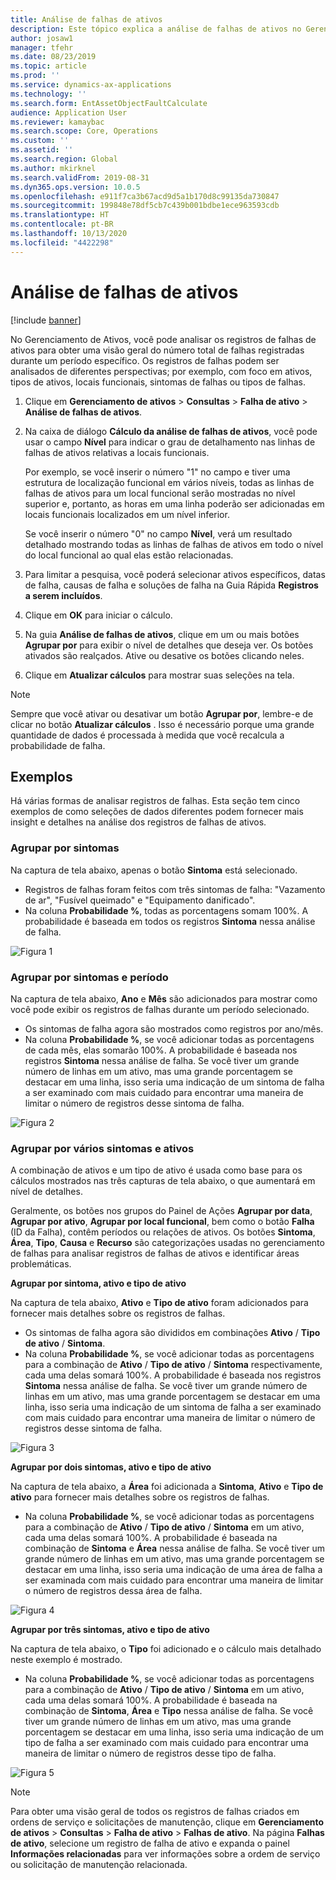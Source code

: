 ```yaml
---
title: Análise de falhas de ativos
description: Este tópico explica a análise de falhas de ativos no Gerenciamento de Ativos.
author: josaw1
manager: tfehr
ms.date: 08/23/2019
ms.topic: article
ms.prod: ''
ms.service: dynamics-ax-applications
ms.technology: ''
ms.search.form: EntAssetObjectFaultCalculate
audience: Application User
ms.reviewer: kamaybac
ms.search.scope: Core, Operations
ms.custom: ''
ms.assetid: ''
ms.search.region: Global
ms.author: mkirknel
ms.search.validFrom: 2019-08-31
ms.dyn365.ops.version: 10.0.5
ms.openlocfilehash: e911f7ca3b67acd9d5a1b170d8c99135da730847
ms.sourcegitcommit: 199848e78df5cb7c439b001bdbe1ece963593cdb
ms.translationtype: HT
ms.contentlocale: pt-BR
ms.lasthandoff: 10/13/2020
ms.locfileid: "4422298"
---
```

# <a name="asset-fault-analysis"></a>Análise de falhas de ativos

[!include [banner](../../includes/banner.md)]

 

No Gerenciamento de Ativos, você pode analisar os registros de falhas de ativos para obter uma visão geral do número total de falhas registradas durante um período específico. Os registros de falhas podem ser analisados de diferentes perspectivas; por exemplo, com foco em ativos, tipos de ativos, locais funcionais, sintomas de falhas ou tipos de falhas.

1. Clique em **Gerenciamento de ativos** > **Consultas** > **Falha de ativo** > **Análise de falhas de ativos**.

2. Na caixa de diálogo **Cálculo da análise de falhas de ativos**, você pode usar o campo **Nível** para indicar o grau de detalhamento nas linhas de falhas de ativos relativas a locais funcionais. 

    Por exemplo, se você inserir o número "1" no campo e tiver uma estrutura de localização funcional em vários níveis, todas as linhas de falhas de ativos para um local funcional serão mostradas no nível superior e, portanto, as horas em uma linha poderão ser adicionadas em locais funcionais localizados em um nível inferior. 
        
    Se você inserir o número "0" no campo **Nível**, verá um resultado detalhado mostrando todas as linhas de falhas de ativos em todo o nível do local funcional ao qual elas estão relacionadas.

3. Para limitar a pesquisa, você poderá selecionar ativos específicos, datas de falha, causas de falha e soluções de falha na Guia Rápida **Registros a serem incluídos**.

4. Clique em **OK** para iniciar o cálculo.

5. Na guia **Análise de falhas de ativos**, clique em um ou mais botões **Agrupar por** para exibir o nível de detalhes que deseja ver. Os botões ativados são realçados. Ative ou desative os botões clicando neles.

6. Clique em **Atualizar cálculos** para mostrar suas seleções na tela. 

>[!NOTE]
>Sempre que você ativar ou desativar um botão **Agrupar por**, lembre-e de clicar no botão **Atualizar cálculos** . Isso é necessário porque uma grande quantidade de dados é processada à medida que você recalcula a probabilidade de falha.

## <a name="examples"></a>Exemplos

Há várias formas de analisar registros de falhas. Esta seção tem cinco exemplos de como seleções de dados diferentes podem fornecer mais insight e detalhes na análise dos registros de falhas de ativos.

### <a name="group-by-symptoms"></a>Agrupar por sintomas

Na captura de tela abaixo, apenas o botão **Sintoma** está selecionado.

- Registros de falhas foram feitos com três sintomas de falha: "Vazamento de ar", "Fusível queimado" e "Equipamento danificado".  
- Na coluna **Probabilidade %**, todas as porcentagens somam 100%. A probabilidade é baseada em todos os registros **Sintoma** nessa análise de falha.

![Figura 1](media/06-controlling-and-reporting.png)

### <a name="group-by-symptoms-and-time-period"></a>Agrupar por sintomas e período

Na captura de tela abaixo, **Ano** e **Mês** são adicionados para mostrar como você pode exibir os registros de falhas durante um período selecionado.

- Os sintomas de falha agora são mostrados como registros por ano/mês.  
- Na coluna **Probabilidade %**, se você adicionar todas as porcentagens de cada mês, elas somarão 100%. A probabilidade é baseada nos registros **Sintoma** nessa análise de falha. Se você tiver um grande número de linhas em um ativo, mas uma grande porcentagem se destacar em uma linha, isso seria uma indicação de um sintoma de falha a ser examinado com mais cuidado para encontrar uma maneira de limitar o número de registros desse sintoma de falha.

![Figura 2](media/07-controlling-and-reporting.png)

### <a name="group-by-multiple-symptoms-and-assets"></a>Agrupar por vários sintomas e ativos

A combinação de ativos e um tipo de ativo é usada como base para os cálculos mostrados nas três capturas de tela abaixo, o que aumentará em nível de detalhes.  

Geralmente, os botões nos grupos do Painel de Ações **Agrupar por data**, **Agrupar por ativo**, **Agrupar por local funcional**, bem como o botão **Falha** (ID da Falha), contêm períodos ou relações de ativos. Os botões **Sintoma**, **Área**, **Tipo**, **Causa** e **Recurso** são categorizações usadas no gerenciamento de falhas para analisar registros de falhas de ativos e identificar áreas problemáticas.  

**Agrupar por sintoma, ativo e tipo de ativo**

Na captura de tela abaixo, **Ativo** e **Tipo de ativo** foram adicionados para fornecer mais detalhes sobre os registros de falhas.

- Os sintomas de falha agora são divididos em combinações **Ativo** / **Tipo de ativo** / **Sintoma**.  
- Na coluna **Probabilidade %**, se você adicionar todas as porcentagens para a combinação de **Ativo** / **Tipo de ativo** / **Sintoma** respectivamente, cada uma delas somará 100%. A probabilidade é baseada nos registros **Sintoma** nessa análise de falha. Se você tiver um grande número de linhas em um ativo, mas uma grande porcentagem se destacar em uma linha, isso seria uma indicação de um sintoma de falha a ser examinado com mais cuidado para encontrar uma maneira de limitar o número de registros desse sintoma de falha.

![Figura 3](media/08-controlling-and-reporting.png)

**Agrupar por dois sintomas, ativo e tipo de ativo**

Na captura de tela abaixo, a **Área** foi adicionada a **Sintoma**, **Ativo** e **Tipo de ativo** para fornecer mais detalhes sobre os registros de falhas.

- Na coluna **Probabilidade %**, se você adicionar todas as porcentagens para a combinação de **Ativo** / **Tipo de ativo** / **Sintoma** em um ativo, cada uma delas somará 100%. A probabilidade é baseada na combinação de **Sintoma** e **Área** nessa análise de falha. Se você tiver um grande número de linhas em um ativo, mas uma grande porcentagem se destacar em uma linha, isso seria uma indicação de uma área de falha a ser examinada com mais cuidado para encontrar uma maneira de limitar o número de registros dessa área de falha.  

![Figura 4](media/09-controlling-and-reporting.png)

**Agrupar por três sintomas, ativo e tipo de ativo**

Na captura de tela abaixo, o **Tipo** foi adicionado e o cálculo mais detalhado neste exemplo é mostrado.
 
- Na coluna **Probabilidade %**, se você adicionar todas as porcentagens para a combinação de **Ativo** / **Tipo de ativo** / **Sintoma** em um ativo, cada uma delas somará 100%. A probabilidade é baseada na combinação de **Sintoma**, **Área** e **Tipo** nessa análise de falha. Se você tiver um grande número de linhas em um ativo, mas uma grande porcentagem se destacar em uma linha, isso seria uma indicação de um tipo de falha a ser examinado com mais cuidado para encontrar uma maneira de limitar o número de registros desse tipo de falha.

![Figura 5](media/10-controlling-and-reporting.png)


>[!NOTE]
>Para obter uma visão geral de todos os registros de falhas criados em ordens de serviço e solicitações de manutenção, clique em **Gerenciamento de ativos** > **Consultas** > **Falha de ativo** > **Falhas de ativo**. Na página **Falhas de ativo**, selecione um registro de falha de ativo e expanda o painel **Informações relacionadas** para ver informações sobre a ordem de serviço ou solicitação de manutenção relacionada.


